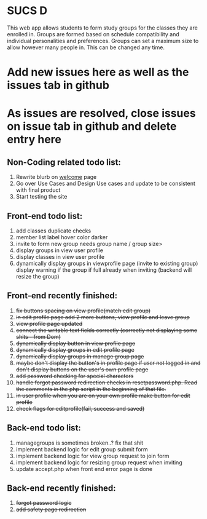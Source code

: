 <html>
<h1>SUCS D</h1>

<p>
This web app allows students to form study groups for the classes they are enrolled in. Groups are formed based on schedule compatibility and individual personalities and preferences. Groups can set a maximum size to allow however many people in. This can be changed any time.
</p>

<h1>Add new issues here as well as the issues tab in github</h1>
<h1>As issues are resolved, close issues on issue tab in github and delete entry here</h1>

<h2>Non-Coding related todo list: </h2>
<ol>
   <li>Rewrite blurb on <a href="http://www.squaducsd.com/pages/">welcome</a> page</li>
   <li>Go over Use Cases and Design Use cases and update to be consistent with final product</li>
   <li>Start testing the site</li>
</ol>

<h2>Front-end todo list: </h2>
<ol>

   <li>add classes duplicate checks</li>
   <li>member list label hover color darker</li>
   <li>invite to form new group needs group name / group size></li>
   <li>display groups in view user profile</li>
   <li>display classes in view user profile</li>

   <li>dynamically display groups in viewprofile page (invite to existing group)
      display warning if the group if full already when inviting 
      (backend will resize the group)</li>
</ol>

<h2>Front-end recently finished: </h2>
<ol>
   <li><strike>fix buttons spacing on view profile(match edit group)</strike></li>
   <li><strike>in edit profile page add 2 more buttons, view profile and leave group</strike></li>
   <li><strike>view profile page updated</strike></li>
   <li><strike>connect the writable text fields correctly (correctly not displaying some shits - from Dom)</strike></li>
   <li><strike>dynamically display button in view profile page</strike></li>
   <li><strike>dynamically display groups in edit profile page</strike></li>
   <li><strike>dynamically display groups in manage group page</strike></li>
   <li><strike>maybe don't display the button's in profile page if user not logged in
      and don't display buttons on the user's own profile page</strike></li>
   <li><strike>add password checking for special characters</strike></li>
   <li><strike>handle forgot password redirection checks in resetpassword.php.
       Read the comments in the php script in the beginning of that file.</strike></li>
   <li><strike>in user profile when you are on your own profile make button for edit profile</strike></li>
   <li><strike>check flags for editprofile(fail, success and saved)</strike></li>
</ol>
   
<h2>Back-end todo list:</h2>
<ol>
   <li>managegroups is sometimes broken..? fix that shit </li>
   <li>implement backend logic for edit group submit form</li>
   <li>implement backend logic for view group request to join form</li>
   <li>implement backend logic for resizing group request when inviting</li>
   <li>update accept.php when front end error page is done </li>

</ol>

<h2>Back-end recently finished: </h2>
<ol>
   <li><strike>forgot password logic</strike></li>
   <li><strike>add safety page redirection</strike></li>
</ol>




</html>
